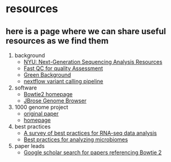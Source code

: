 # resources  
## here is a page where we can share useful resources as we find them
1. background 
    - [NYU: Next-Generation Sequencing Analysis Resources](https://learn.gencore.bio.nyu.edu/)
    - [Fast QC for quality Assessment](https://hbctraining.github.io/Intro-to-ChIPseq/lessons/02_QC_FASTQC.html)
    - [Green Background](https://rpubs.com/linb27/864582)
    - [nextflow variant calling pipeline](https://gencore.bio.nyu.edu/variant-calling-pipeline-gatk4/)
2. software
    - [Bowtie2 homepage](https://bowtie-bio.sourceforge.net/bowtie2/index.shtml)
    - [JBrose Genome Browser](https://jbrowse.org/jbrowse1.html)
4. 1000 genome project
    - [original paper](https://www.nature.com/articles/nature09534)
    - [homepage](https://www.internationalgenome.org/1000-genomes-summary)
4. best practices
    - [A survey of best practices for RNA-seq data analysis](https://genomebiology.biomedcentral.com/articles/10.1186/s13059-016-0881-8?ref=https://githubhelp.com)
    - [Best practices for analyzing microbiomes](https://www.nature.com/articles/s41579-018-0029-9) 
5. paper leads
    - [Google scholar search for papers referencing Bowtie 2](https://scholar.google.com/scholar?oi=bibs&hl=en&cites=4636016874467197548,6107215684849002)